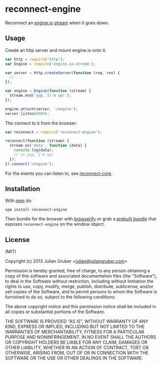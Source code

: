 
# reconnect-engine

Reconnect an [engine.io](https://github.com/LearnBoost/engine.io)
[stream](http://ghub.io/engine.io-stream) when it goes down.

## Usage

Create an http server and mount engine.io onto it:

```js
var http = require('http');
var Engine = require('engine.io-stream');

var server = http.createServer(function (req, res) {
  // ...
});

var engine = Engine(function (stream) {
  stream.end('yup, I\'m up!');
});

engine.attach(server, '/engine');
server.listen(8000);
```

The connect to it from the browser:

```js
var reconnect = require('reconnect-engine');

reconnect(function (stream) {
  stream.on('data', function (data) {
    console.log(data);
    // => yup, I'm up!
  });
}).connect('/engine');
```

For the events you can listen to, see
[reconnect-core](https://github.com/juliangruber/reconnect-core#usage).

## Installation

With [npm](https://npmjs.org) do:

```
npm install reconnect-engine
```

Then bundle for the browser with [browserify](browserify.org) or grab a
[prebuilt bundle](http://wzrd.in/standalone/reconnect-engine) that exposes
`reconnect-engine` on the window object.

## License

(MIT)

Copyright (c) 2013 Julian Gruber &lt;julian@juliangruber.com&gt;

Permission is hereby granted, free of charge, to any person obtaining a copy of
this software and associated documentation files (the "Software"), to deal in
the Software without restriction, including without limitation the rights to
use, copy, modify, merge, publish, distribute, sublicense, and/or sell copies
of the Software, and to permit persons to whom the Software is furnished to do
so, subject to the following conditions:

The above copyright notice and this permission notice shall be included in all
copies or substantial portions of the Software.

THE SOFTWARE IS PROVIDED "AS IS", WITHOUT WARRANTY OF ANY KIND, EXPRESS OR
IMPLIED, INCLUDING BUT NOT LIMITED TO THE WARRANTIES OF MERCHANTABILITY,
FITNESS FOR A PARTICULAR PURPOSE AND NONINFRINGEMENT. IN NO EVENT SHALL THE
AUTHORS OR COPYRIGHT HOLDERS BE LIABLE FOR ANY CLAIM, DAMAGES OR OTHER
LIABILITY, WHETHER IN AN ACTION OF CONTRACT, TORT OR OTHERWISE, ARISING FROM,
OUT OF OR IN CONNECTION WITH THE SOFTWARE OR THE USE OR OTHER DEALINGS IN THE
SOFTWARE.
